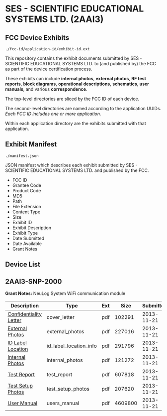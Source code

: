 # SES - SCIENTIFIC EDUCATIONAL SYSTEMS LTD. (2AAI3)
## FCC Device Exhibits

```
./fcc-id/application-id/exhibit-id.ext
```

This repository contains the exhibit documents submitted by SES - SCIENTIFIC EDUCATIONAL SYSTEMS LTD. to (and published by) the FCC as part of the device certification process.

These exhibits can include **internal photos**, **external photos**, **RF test reports**, **block diagrams**, **operational descriptions**, **schematics**, **user manuals**, and various **correspondence**.

The top-level directories are sliced by the FCC ID of each device.

The second-level directories are named according to the application UUIDs. *Each FCC ID includes one or more application.*

Within each application directory are the exhibits submitted with that application. 

## Exhibit Manifest

```
./manifest.json
```

JSON manifest which describes each exhibit submitted by SES - SCIENTIFIC EDUCATIONAL SYSTEMS LTD. and published by the FCC.

- FCC ID
- Grantee Code
- Product Code
- MD5
- Path
- File Extension
- Content Type
- Size
- Exhibit ID
- Exhibit Description
- Exhibit Type
- Date Submitted
- Date Available
- Grant Notes

## Device List
## 2AAI3-SNP-2000
**Grant Notes:** NeuLog System WiFi communication module

| Description | Type | Ext | Size | Submitted | Available |
| ----------- | ---- | --- | ---- | --------- | --------- |
| [Confidentiality Letter](2AAI3-SNP-2000/3ea50ecffb8148d25794433384ef033a/2124260.pdf) | cover_letter | pdf | 102291 | 2013-11-21 | 2013-11-21 |
| [External Photos](2AAI3-SNP-2000/3ea50ecffb8148d25794433384ef033a/2124261.pdf) | external_photos | pdf | 227016 | 2013-11-21 | 2013-11-21 |
| [ID Label Location](2AAI3-SNP-2000/3ea50ecffb8148d25794433384ef033a/2124263.pdf) | id_label_location_info | pdf | 291796 | 2013-11-21 | 2013-11-21 |
| [Internal Photos](2AAI3-SNP-2000/3ea50ecffb8148d25794433384ef033a/2124262.pdf) | internal_photos | pdf | 121272 | 2013-11-21 | 2013-11-21 |
| [Test Report](2AAI3-SNP-2000/3ea50ecffb8148d25794433384ef033a/2124259.pdf) | test_report | pdf | 607818 | 2013-11-21 | 2013-11-21 |
| [Test Setup Photos](2AAI3-SNP-2000/3ea50ecffb8148d25794433384ef033a/2124265.pdf) | test_setup_photos | pdf | 207620 | 2013-11-21 | 2013-11-21 |
| [User Manual](2AAI3-SNP-2000/3ea50ecffb8148d25794433384ef033a/2124264.pdf) | users_manual | pdf | 4609800 | 2013-11-21 | 2013-11-21 |
